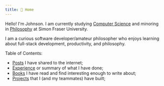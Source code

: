 ```yaml
---
title: 🏡 Home
---
```


Hello! I'm Johnson. I am currently studying [Computer Science](https://www.sfu.ca/computing.html) and minoring in [Philosophy](https://www.sfu.ca/philosophy.html) at Simon Fraser University.

I am a curious software developer/amateur philosopher who enjoys learning about full-stack development, productivity, and philosophy.

Table of Contents:
- [Posts](posts/) I have shared to the internet;
- [Experience](about/experience.md) or summary of what I have done;
- [Books](about/books.md) I have read and find interesting enough to write about;
- [Projects](about/projects.md) that I (and my teammates) have built;


